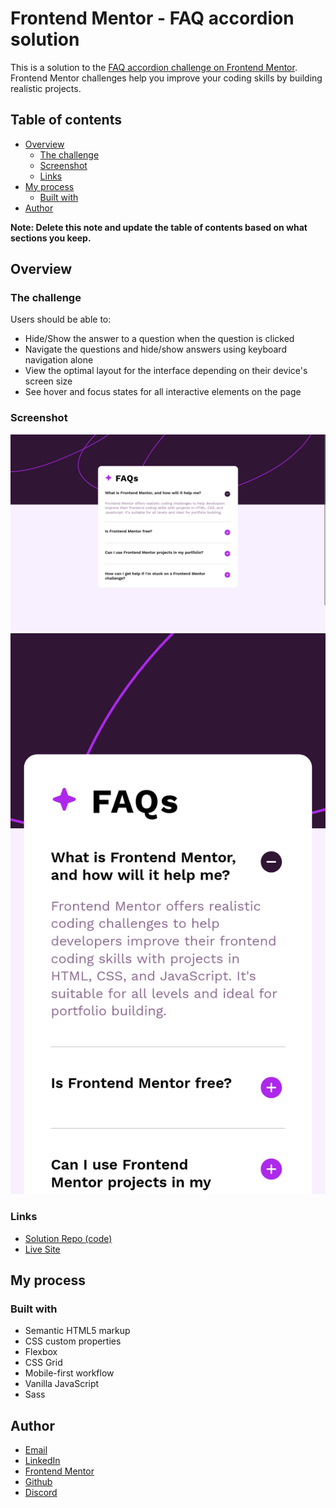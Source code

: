 # Frontend Mentor - FAQ accordion solution

This is a solution to the [FAQ accordion challenge on Frontend Mentor](https://www.frontendmentor.io/challenges/faq-accordion-wyfFdeBwBz). Frontend Mentor challenges help you improve your coding skills by building realistic projects. 

## Table of contents

- [Overview](#overview)
  - [The challenge](#the-challenge)
  - [Screenshot](#screenshot)
  - [Links](#links)
- [My process](#my-process)
  - [Built with](#built-with)
- [Author](#author)


**Note: Delete this note and update the table of contents based on what sections you keep.**

## Overview

### The challenge

Users should be able to:

- Hide/Show the answer to a question when the question is clicked
- Navigate the questions and hide/show answers using keyboard navigation alone
- View the optimal layout for the interface depending on their device's screen size
- See hover and focus states for all interactive elements on the page

### Screenshot

![desktop screenshot](./desktop-screenshot.png)
![mobile screenshot](./mobile-screenshot.png)

### Links

- [Solution Repo (code)](https://github.com/IbrahimMurad/faq-accordion)
- [Live Site](https://ibrahimmurad.github.io/faq-accordion/)

## My process

### Built with

- Semantic HTML5 markup
- CSS custom properties
- Flexbox
- CSS Grid
- Mobile-first workflow
- Vanilla JavaScript
- Sass

## Author

- [Email](mailto:ibrahimmorad31@gmail.com)
- [LinkedIn](https://www.linkedin.com/in/ibrahim-morad-228410209/)
- [Frontend Mentor](https://www.frontendmentor.io/profile/IbrahimMurad)
- [Github](https://github.com/ibrahimmurad/)
- [Discord](https://discord.com/users/ibrahimmorad)